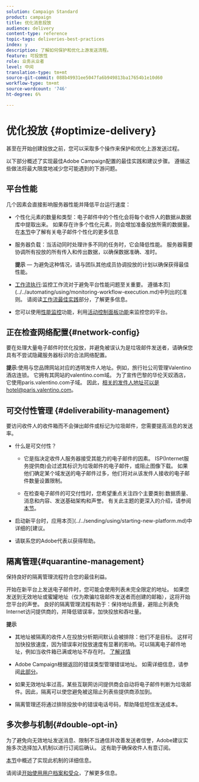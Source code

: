 ```yaml
---
solution: Campaign Standard
product: campaign
title: 优化消息投放
audience: delivery
content-type: reference
topic-tags: deliveries-best-practices
index: y
description: 了解如何保护和优化上游发送流程。
feature: 可投放性
role: 业务从业者
level: 中间
translation-type: tm+mt
source-git-commit: 088b49931ee5047fa6b949813ba17654b1e10d60
workflow-type: tm+mt
source-wordcount: '746'
ht-degree: 6%

---
```



# 优化投放 {#optimize-delivery}

甚至在开始创建投放之前，您可以采取多个操作来保护和优化上游发送过程。

以下部分概述了实现最佳Adobe Campaign配置的最佳实践和建议步骤。 遵循这些做法将最大限度地减少您可能遇到的下游问题。

## 平台性能

几个因素会直接影响服务器性能并降低平台运行速度：

* 个性化元素的数量和类型：电子邮件中的个性化会将每个收件人的数据从数据库中提取出来。 如果存在许多个性化元素，则会增加准备投放所需的数据量。  在[本节](../../designing/using/personalization.md)中了解有关电子邮件个性化的更多信息

* 服务器负载：当活动同时处理许多不同的任务时，它会降低性能。 服务器需要协调所有投放的所有传入和传出数据，以确保数据准确、准时。

   **提示**  — 为避免这种情况，请与团队其他成员协调投放的计划以确保获得最佳性能。

* [工作流执行](../../automating/using/about-workflow-execution.md):监控工作流对于避免平台性能问题至关重要。 遵循本页](../../automating/using/monitoring-workflow-execution.md)中列出的[准则。 请阅读[工作流最佳实践](../../automating/using/best-practices-workflows.md)部分，了解更多信息。

* 您可以使用[性能监控](https://docs.adobe.com/content/help/en/control-panel/using/performance-monitoring/about-performance-monitoring.html)功能，利用[活动控制面板功能](https://docs.adobe.com/content/help/en/control-panel/using/discover-control-panel/key-features.html)来监控您的平台。

## 正在检查网络配置{#network-config}

要在处理大量电子邮件时优化投放，并避免被误认为是垃圾邮件发送者，请确保您具有不尝试隐藏服务器标识的合法网络配置。

**提示**:使用与您品牌网站对应的透明发件人地址。例如，旅行社公司管理Valentino酒店连锁。 它拥有其网站的valentino.com域。 为了宣传巴黎的华伦天奴酒店，它使用paris.valentino.com子域。 因此，相关的发件人地址可以是hotel@paris.valentino.com。

## 可交付性管理 {#deliverability-management}

要访问收件人的收件箱而不会弹出邮件或标记为垃圾邮件，您需要提高消息的发送率。

* 什么是可交付性？

   * 它是指决定收件人服务器接受其能力的电子邮件的因素。 ISP(Internet服务提供商)会过滤其标识为垃圾邮件的电子邮件，或阻止图像下载。 如果他们确定某个域发送的电子邮件过多，他们将对从该发件人接收的电子邮件数量设置限制。

   * 在检查电子邮件的可交付性时，您希望重点关注四个主要类别:数据质量、消息和内容、发送基础架构和声誉。 有关此主题的更深入的介绍，请参阅[本节](../../sending/using/about-deliverability.md)。

* 启动新平台时，应用本页](../../sending/using/starting-new-platform.md)中详细的[建议。

* 请联系您的Adobe代表以获得帮助。

## 隔离管理{#quarantine-management}

保持良好的隔离管理流程符合您的最佳利益。

开始在新平台上发送电子邮件时，您可能会使用列表未完全限定的地址。 如果您发送到无效地址或蜜罐地址（仅为欺骗垃圾邮件发送者而创建的邮箱），这将开始您平台的声誉。 良好的隔离管理流程有助于：保持地址质量，避阻止列表免Internet访问提供商的，并降低错误率，加快投放和吞吐量。

**提示**

* 其地址被隔离的收件人在投放分析期间默认会被排除：他们不是目标。 这样可加快投放速度，因为错误率对投放速度有显著的影响。可以隔离电子邮件地址，例如当收件箱已满或地址不存在时。 [了解详情](../../sending/using/understanding-quarantine-management.md#identifying-quarantined-addresses)

* Adobe Campaign根据返回的错误类型管理错误地址。 如需详细信息，请参阅[此部分](../../sending/using/understanding-quarantine-management.md)。

* 如果无效地址率过高，某些互联网访问提供商会自动将电子邮件判断为垃圾邮件。因此，隔离可以使您避免被这阻止列表些提供商添加到。

* 隔离管理还将通过排除投放中的错误电话号码，帮助降低短信发送成本。

## 多次参与机制{#double-opt-in}

为了避免向无效地址发送消息、限制不当通信并改善发送者信誉，Adobe建议实施多次选择加入机制以进行订阅后确认。 这有助于确保收件人有意订阅。

[本节](../../audiences/using/about-opt-in-and-opt-out-in-campaign.md)中概述了实现此机制的详细信息。

请阅读[开始使用用户档案和受众](../../audiences/using/get-started-profiles-and-audiences.md)，了解更多信息。
